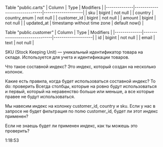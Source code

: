 Table "public.carts"
| Column       | Type                          | Modifiers          |
|--------------|-------------------------------|--------------------|
| sku          | bigint                        | not null           |
| country      | country_enum                  | not null           |
| customer_id  | bigint                        | not null           |
| amount       | bigint                        | not null           |
| updated_at   | timestamp without time zone   | default now()      |

Table "public.customer"
| Column       | Type                          | Modifiers          |
|--------------|-------------------------------|--------------------|
| id           | bigint                        | not null           |
| email        | text                          | not null           |

SKU (Stock Keeping Unit) — уникальный идентификатор товара на складе. Используется для учета и идентификации товаров.

Что такое составной индекс?
Это индекс, который создан на несколько колонок.

Какие есть правила, когда будет использоваться составной индекс?
To do: проверить
Всегда столбцы, которые на ровно будут использоваться и первый, который на неравенство больше или меньше, а все которые правее не будут использоваться.

Мы навесим индекс на колонку customer_id, country и sku. Если у нас в запросе не будет фильтрация по полю customer_id, будет ли этот индекс применен?

Если не знаешь будет ли применен индекс, как ты можешь это проверить?

1:18:53